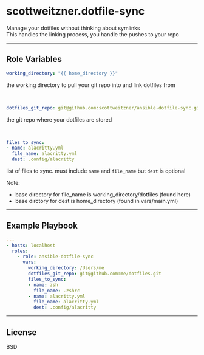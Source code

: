 scottweitzner.dotfile-sync
=========

Manage your dotfiles without thinking about symlinks  
This handles the linking process, you handle the pushes to your repo

---
Role Variables
--------------

``` yaml
working_directory: "{{ home_directory }}"
```
the working directory to pull your git repo into and link dotfiles from

<br/>


```yaml
dotfiles_git_repo: git@github.com:scottweitzner/ansible-dotfile-sync.git
```
the git repo where your dotfiles are stored

<br/>

``` yaml
files_to_sync:
- name: alacritty.yml
  file_name: alacritty.yml
  dest: .config/alacritty
```
list of files to sync. must include `name` and `file_name` but `dest` is optional

Note: 
- base directory for file_name is working_directory/dotfiles (found here)
- base dirctory for dest is home_directory (found in vars/main.yml)


---


Example Playbook
----------------


``` yaml
---
- hosts: localhost
  roles:
    - role: ansible-dotfile-sync
      vars:
        working_directory: /Users/me 
        dotfiles_git_repo: git@github.com:me/dotfiles.git
        files_to_sync:
        - name: zsh
          file_name: .zshrc
        - name: alacritty.yml
          file_name: alacritty.yml
          dest: .config/alacritty


```
---

License
-------

BSD
